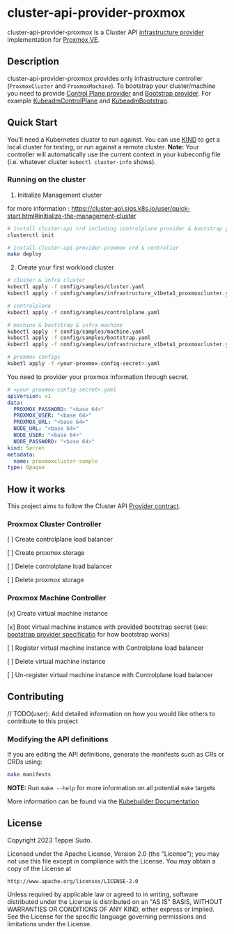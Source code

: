 # cluster-api-provider-proxmox

cluster-api-provider-proxmox is a Cluster API [infrastructure provider](https://cluster-api.sigs.k8s.io/developer/providers/cluster-infrastructure.html) implementation for [Proxmox VE](https://pve.proxmox.com/wiki/Main_Page).

## Description
cluster-api-provider-proxmox provides only infrastructure controller (`ProxmoxCluster` and `ProxmoxMachine`). To bootstrap your cluster/machine you need to provide [Control Plane provider](https://cluster-api.sigs.k8s.io/developer/architecture/controllers/control-plane.html#crd-contracts) and [Bootstrap provider](https://cluster-api.sigs.k8s.io/developer/providers/bootstrap.html). For example [KubeadmControlPlane](https://github.com/kubernetes-sigs/cluster-api/tree/main/controlplane/kubeadm) and [KubeadmBootstrap](https://github.com/kubernetes-sigs/cluster-api/tree/main/bootstrap/kubeadm).

## Quick Start
You’ll need a Kubernetes cluster to run against. You can use [KIND](https://sigs.k8s.io/kind) to get a local cluster for testing, or run against a remote cluster.
**Note:** Your controller will automatically use the current context in your kubeconfig file (i.e. whatever cluster `kubectl cluster-info` shows).

### Running on the cluster
1. Initialize Management cluster

for more information : https://cluster-api.sigs.k8s.io/user/quick-start.html#initialize-the-management-cluster

```sh
# install cluster-api crd including controlplane provider & bootstrap provider
clusterctl init

# install cluster-api-provider-proxmox crd & controller
make deploy
```
2. Create your first workload cluster
```sh
# cluster & infra cluster
kubectl apply -f config/samples/cluster.yaml
kubectl apply -f config/samples/infrastructure_v1beta1_proxmoxcluster.yaml

# controlplane
kubectl apply -f config/samples/controlplane.yaml

# machine & bootstrap & infra machine
kubectl apply -f config/samples/machine.yaml
kubectl apply -f config/samples/bootstrap.yaml
kubectl apply -f config/samples/infrastructure_v1beta1_proxmoxcluster.yaml

# proxmox configs
kubetl apply -f <your-proxmox-config-secret>.yaml
```

You need to provider your proxmox information through secret. 
```yaml
# <your-proxmox-config-secret>.yaml
apiVersion: v1
data:
  PROXMOX_PASSWORD: "<base 64>"
  PROXMOX_USER: "<base 64>"
  PROXMOX_URL: "<base 64>"
  NODE_URL: "<base 64>"
  NODE_USER: "<base 64>"
  NODE_PASSWORD: "<base 64>"
kind: Secret
metadata:
  name: proxmoxcluster-sample
type: Opaque
```

## How it works
This project aims to follow the Cluster API [Provider contract](https://cluster-api.sigs.k8s.io/developer/providers/contracts.html).

### Proxmox Cluster Controller

[ ] Create controlplane load balancer

[ ] Create proxmox storage

[ ] Delete controlplane load balancer

[ ] Delete proxmox storage

### Proxmox Machine Controller

[x] Create virtual machine instance

[x] Boot virtual machine instance with provided bootstrap secret (see: [bootstrap provider specificatio](https://cluster-api.sigs.k8s.io/developer/providers/bootstrap.html#bootstrap-provider-specification) for how bootstrap works)

[ ] Register virtual machine instance with Controlplane load balancer

[ ] Delete virtual machine instance

[ ] Un-register virtual machine instance with Controlplane load balancer

## Contributing
// TODO(user): Add detailed information on how you would like others to contribute to this project

### Modifying the API definitions
If you are editing the API definitions, generate the manifests such as CRs or CRDs using:

```sh
make manifests
```

**NOTE:** Run `make --help` for more information on all potential `make` targets

More information can be found via the [Kubebuilder Documentation](https://book.kubebuilder.io/introduction.html)

## License

Copyright 2023 Teppei Sudo.

Licensed under the Apache License, Version 2.0 (the "License");
you may not use this file except in compliance with the License.
You may obtain a copy of the License at

    http://www.apache.org/licenses/LICENSE-2.0

Unless required by applicable law or agreed to in writing, software
distributed under the License is distributed on an "AS IS" BASIS,
WITHOUT WARRANTIES OR CONDITIONS OF ANY KIND, either express or implied.
See the License for the specific language governing permissions and
limitations under the License.

